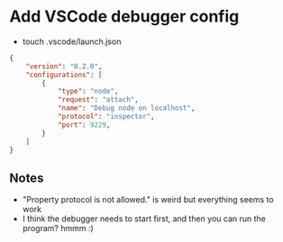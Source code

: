 # Add VSCode debugger config

- touch .vscode/launch.json

```launch.json
{
    "version": "0.2.0",
    "configurations": [
        {
            "type": "node",
            "request": "attach",
            "name": "Debug node on localhost",
            "protocol": "inspector",
            "port": 9229,
        }
    ]
}
```

## Notes

- "Property protocol is not allowed." is weird but everything seems to work
- I think the debugger needs to start first, and then you can run the program? hmmm :)
